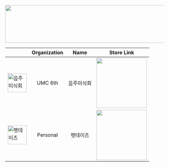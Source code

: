 <a href="https://github.com/devxb/gitanimals">
  <img
    src="https://render.gitanimals.org/lines/zzikbu?pet-id=640212602298798036"
    width="1024"
    height="120"
  />
</a>

<div align="center">

|                                                              | Organization | Name      | Store Link                                                   |
|--------------------------------------------------------------|:------------:|:---------:|--------------------------------------------------------------|
| <img alt="음주미식회" width="60" src="https://github.com/user-attachments/assets/8df15ec5-b5cf-4488-a142-3719add6b121"> | UMC 6th      | 음주미식회 | <a target="_blank" href="https://apps.apple.com/kr/app/%EC%9D%8C%EC%A3%BC%EB%AF%B8%EC%8B%9D%ED%9A%8C/id6737059933"> <img width="160" src="https://github.com/user-attachments/assets/c5fe184d-96f6-4c46-ac88-64d6f7388da4"> </a> |
| <img alt="펫데이즈" width="60" src="https://github.com/user-attachments/assets/17fc9f2c-4d0a-4353-9a78-fdc815f2f80b"> | Personal     | 펫데이즈  | <a target="_blank" href="https://apps.apple.com/kr/app/%ED%8E%AB%EB%8D%B0%EC%9D%B4%EC%A6%88/id6738037038"> <img width="160" src="https://github.com/user-attachments/assets/c5fe184d-96f6-4c46-ac88-64d6f7388da4"> </a> |

</div>
